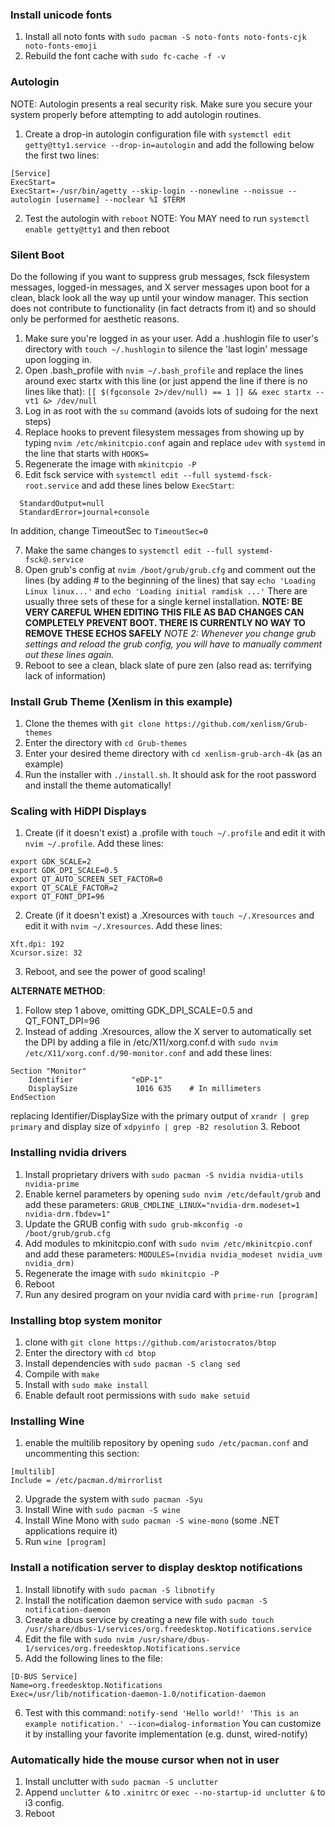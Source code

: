 ### Install unicode fonts
1. Install all noto fonts with `sudo pacman -S noto-fonts noto-fonts-cjk noto-fonts-emoji`
2. Rebuild the font cache with `sudo fc-cache -f -v`
### Autologin
NOTE: Autologin presents a real security risk. Make sure you secure your system properly before attempting to add autologin routines.
1. Create a drop-in autologin configuration file with `systemctl edit getty@tty1.service --drop-in=autologin` and add the following below the first two lines: 
```
[Service]
ExecStart=
ExecStart=-/usr/bin/agetty --skip-login --nonewline --noissue --autologin [username] --noclear %I $TERM
```
2. Test the autologin with `reboot`
NOTE: You MAY need to run `systemctl enable getty@tty1` and then reboot
### Silent Boot
Do the following if you want to suppress grub messages, fsck filesystem messages, logged-in messages, and X server messages upon boot for a clean, black look all the way up until your window manager. This section does not contribute to functionality (in fact detracts from it) and so should only be performed for aesthetic reasons.
1. Make sure you're logged in as your user. Add a .hushlogin file to user's directory with `touch ~/.hushlogin` to silence the 'last login' message upon logging in.
2. Open .bash_profile with `nvim ~/.bash_profile` and replace the lines around exec startx with this line (or just append the line if there is no lines like that):
   `[[ $(fgconsole 2>/dev/null) == 1 ]] && exec startx -- vt1 &> /dev/null`
3. Log in as root with the `su` command (avoids lots of sudoing for the next steps)
4. Replace hooks to prevent filesystem messages from showing up by typing `nvim /etc/mkinitcpio.conf` again and replace `udev` with `systemd` in the line that starts with `HOOKS=`
5. Regenerate the image with `mkinitcpio -P`
6. Edit fsck service with `systemctl edit --full systemd-fsck-root.service` and add these lines below `ExecStart`:
```
  StandardOutput=null
  StandardError=journal+console
```
In addition, change TimeoutSec to `TimeoutSec=0`

7. Make the same changes to `systemctl edit --full systemd-fsck@.service` 
8. Open grub's config at `nvim /boot/grub/grub.cfg` and comment out the lines (by adding # to the beginning of the lines) that say `echo 'Loading Linux linux...'` and `echo 'Loading initial ramdisk ...'` There are usually three sets of these for a single kernel installation.
     **NOTE: BE VERY CAREFUL WHEN EDITING THIS FILE AS BAD CHANGES CAN COMPLETELY PREVENT BOOT. THERE IS CURRENTLY NO WAY TO REMOVE THESE ECHOS SAFELY**
	 *NOTE 2: Whenever you change grub settings and reload the grub config, you will have to manually comment out these lines again.*
9. Reboot to see a clean, black slate of pure zen (also read as: terrifying lack of information)
### Install Grub Theme (Xenlism in this example)
1. Clone the themes with `git clone https://github.com/xenlism/Grub-themes`
2. Enter the directory with `cd Grub-themes`
3. Enter your desired theme directory with `cd xenlism-grub-arch-4k` (as an example)
4. Run the installer with `./install.sh`. It should ask for the root password and install the theme automatically!
### Scaling with HiDPI Displays
1. Create (if it doesn't exist) a .profile with `touch ~/.profile` and edit it with `nvim ~/.profile`. Add these lines:
```
export GDK_SCALE=2
export GDK_DPI_SCALE=0.5
export QT_AUTO_SCREEN_SET_FACTOR=0
export QT_SCALE_FACTOR=2
export QT_FONT_DPI=96
```
2. Create (if it doesn't exist) a .Xresources with `touch ~/.Xresources` and edit it with `nvim ~/.Xresources`. Add these lines:
```
Xft.dpi: 192
Xcursor.size: 32
```
3. Reboot, and see the power of good scaling!

**ALTERNATE METHOD**:
1. Follow step 1 above, omitting GDK_DPI_SCALE=0.5 and QT_FONT_DPI=96
2. Instead of adding .Xresources, allow the X server to automatically set the DPI by adding a file in /etc/X11/xorg.conf.d with
`sudo nvim /etc/X11/xorg.conf.d/90-monitor.conf` and add these lines:
```
Section "Monitor"
    Identifier             "eDP-1"
    DisplaySize             1016 635    # In millimeters
EndSection
```
replacing Identifier/DisplaySize with the primary output of `xrandr | grep primary` and display size of `xdpyinfo | grep -B2 resolution`
3. Reboot
### Installing nvidia drivers
1. Install proprietary drivers with `sudo pacman -S nvidia nvidia-utils nvidia-prime`
2. Enable kernel parameters by opening `sudo nvim /etc/default/grub` and add these parameters: `GRUB_CMDLINE_LINUX="nvidia-drm.modeset=1 nvidia-drm.fbdev=1"`
3. Update the GRUB config with `sudo grub-mkconfig -o /boot/grub/grub.cfg`
4. Add modules to mkinitcpio.conf with `sudo nvim /etc/mkinitcpio.conf` and add these parameters: `MODULES=(nvidia nvidia_modeset nvidia_uvm nvidia_drm)`
5. Regenerate the image with `sudo mkinitcpio -P`
6. Reboot
7. Run any desired program on your nvidia card with `prime-run [program]`
### Installing btop system monitor
1. clone with `git clone https://github.com/aristocratos/btop`
2. Enter the directory with `cd btop`
3. Install dependencies with `sudo pacman -S clang sed`
4. Compile with `make`
5. Install with `sudo make install`
6. Enable default root permissions with `sudo make setuid`
### Installing Wine
1. enable the multilib repository by opening `sudo /etc/pacman.conf` and uncommenting this section:
```
[multilib]
Include = /etc/pacman.d/mirrorlist
```
2. Upgrade the system with `sudo pacman -Syu`
3. Install Wine with `sudo pacman -S wine`
4. Install Wine Mono with `sudo pacman -S wine-mono` (some .NET applications require it)
5. Run `wine [program]`
### Install a notification server to display desktop notifications
1. Install libnotify with `sudo pacman -S libnotify`
2. Install the notification daemon service with `sudo pacman -S notification-daemon`
3. Create a dbus service by creating a new file with `sudo touch /usr/share/dbus-1/services/org.freedesktop.Notifications.service`
4. Edit the file with `sudo nvim /usr/share/dbus-1/services/org.freedesktop.Notifications.service`
5. Add the following lines to the file:
```
[D-BUS Service]
Name=org.freedesktop.Notifications
Exec=/usr/lib/notification-daemon-1.0/notification-daemon
```
6. Test with this command: `notify-send 'Hello world!' 'This is an example notification.' --icon=dialog-information`
You can customize it by installing your favorite implementation (e.g. dunst, wired-notify)
### Automatically hide the mouse cursor when not in user
1. Install unclutter with `sudo pacman -S unclutter`
2. Append `unclutter &` to `.xinitrc` or `exec --no-startup-id unclutter &` to i3 config.
3. Reboot

